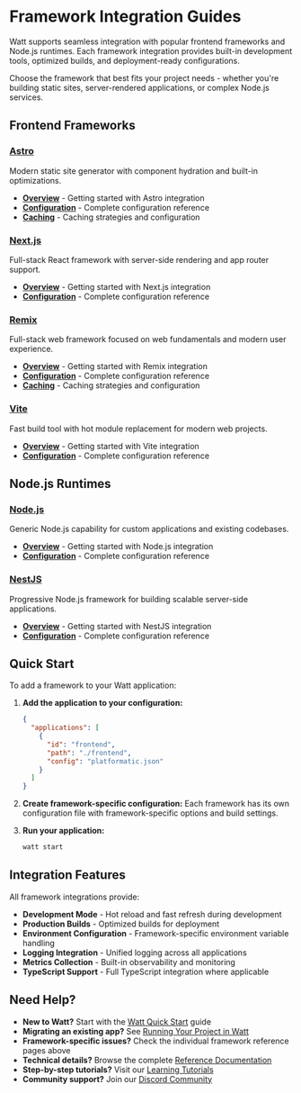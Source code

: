 # Framework Integration Guides

Watt supports seamless integration with popular frontend frameworks and Node.js runtimes. Each framework integration provides built-in development tools, optimized builds, and deployment-ready configurations.

Choose the framework that best fits your project needs - whether you're building static sites, server-rendered applications, or complex Node.js services.

## Frontend Frameworks

### [Astro](../reference/astro/overview.md)
Modern static site generator with component hydration and built-in optimizations.

- **[Overview](../reference/astro/overview.md)** - Getting started with Astro integration
- **[Configuration](../reference/astro/configuration.md)** - Complete configuration reference
- **[Caching](../reference/astro/caching.md)** - Caching strategies and configuration

### [Next.js](../reference/next/overview.md)
Full-stack React framework with server-side rendering and app router support.

- **[Overview](../reference/next/overview.md)** - Getting started with Next.js integration
- **[Configuration](../reference/next/configuration.md)** - Complete configuration reference

### [Remix](../reference/remix/overview.md)
Full-stack web framework focused on web fundamentals and modern user experience.

- **[Overview](../reference/remix/overview.md)** - Getting started with Remix integration
- **[Configuration](../reference/remix/configuration.md)** - Complete configuration reference
- **[Caching](../reference/remix/caching.md)** - Caching strategies and configuration

### [Vite](../reference/vite/overview.md)
Fast build tool with hot module replacement for modern web projects.

- **[Overview](../reference/vite/overview.md)** - Getting started with Vite integration
- **[Configuration](../reference/vite/configuration.md)** - Complete configuration reference

## Node.js Runtimes

### [Node.js](../reference/node/overview.md)
Generic Node.js capability for custom applications and existing codebases.

- **[Overview](../reference/node/overview.md)** - Getting started with Node.js integration
- **[Configuration](../reference/node/configuration.md)** - Complete configuration reference

### [NestJS](../reference/nest/overview.md)
Progressive Node.js framework for building scalable server-side applications.

- **[Overview](../reference/nest/overview.md)** - Getting started with NestJS integration
- **[Configuration](../reference/nest/configuration.md)** - Complete configuration reference

## Quick Start

To add a framework to your Watt application:

1. **Add the application to your configuration:**
   ```json
   {
     "applications": [
       {
         "id": "frontend",
         "path": "./frontend",
         "config": "platformatic.json"
       }
     ]
   }
   ```

2. **Create framework-specific configuration:**
   Each framework has its own configuration file with framework-specific options and build settings.

3. **Run your application:**
   ```bash
   watt start
   ```

## Integration Features

All framework integrations provide:

- **Development Mode** - Hot reload and fast refresh during development
- **Production Builds** - Optimized builds for deployment
- **Environment Configuration** - Framework-specific environment variable handling
- **Logging Integration** - Unified logging across all applications
- **Metrics Collection** - Built-in observability and monitoring
- **TypeScript Support** - Full TypeScript integration where applicable

## Need Help?

- **New to Watt?** Start with the [Watt Quick Start](/docs/getting-started/quick-start-watt) guide
- **Migrating an existing app?** See [Running Your Project in Watt](/docs/getting-started/port-your-app)
- **Framework-specific issues?** Check the individual framework reference pages above
- **Technical details?** Browse the complete [Reference Documentation](../reference/) 
- **Step-by-step tutorials?** Visit our [Learning Tutorials](../learn/)
- **Community support?** Join our [Discord Community](https://discord.gg/platformatic)